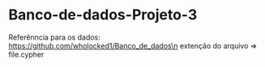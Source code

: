 # Banco-de-dados-Projeto-3

Referênncia para os dados: https://github.com/wholocked1/Banco_de_dados\n
extenção do arquivo => file.cypher
